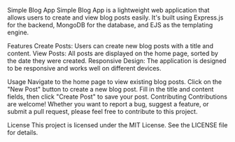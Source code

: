 Simple Blog App
Simple Blog App is a lightweight web application that allows users to create and view blog posts easily. It's built using Express.js for the backend, MongoDB for the database, and EJS as the templating engine.

Features
Create Posts: Users can create new blog posts with a title and content.
View Posts: All posts are displayed on the home page, sorted by the date they were created.
Responsive Design: The application is designed to be responsive and works well on different devices.

Usage
Navigate to the home page to view existing blog posts.
Click on the "New Post" button to create a new blog post.
Fill in the title and content fields, then click "Create Post" to save your post.
Contributing
Contributions are welcome! Whether you want to report a bug, suggest a feature, or submit a pull request, please feel free to contribute to this project.

License
This project is licensed under the MIT License. See the LICENSE file for details.
